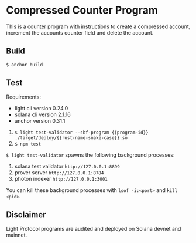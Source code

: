 # Compressed Counter Program

This is a counter program with instructions to create a compressed account, increment the accounts counter field and delete the account.

## Build

``
$ anchor build
``

## Test

Requirements:
- light cli version 0.24.0
- solana cli version 2.1.16
- anchor version 0.31.1

1. `$ light test-validator --sbf-program {{program-id}} ./target/deploy/{{rust-name-snake-case}}.so`
2. `$ npm test`

`$ light test-validator` spawns the following background processes:
1. solana test validator `http://127.0.0.1:8899`
2. prover server `http://127.0.0.1:8784`
3. photon indexer `http://127.0.0.1:3001`

You can kill these background processes with `lsof -i:<port>` and `kill <pid>`.


## Disclaimer

Light Protocol programs are audited and deployed on Solana devnet and mainnet.
